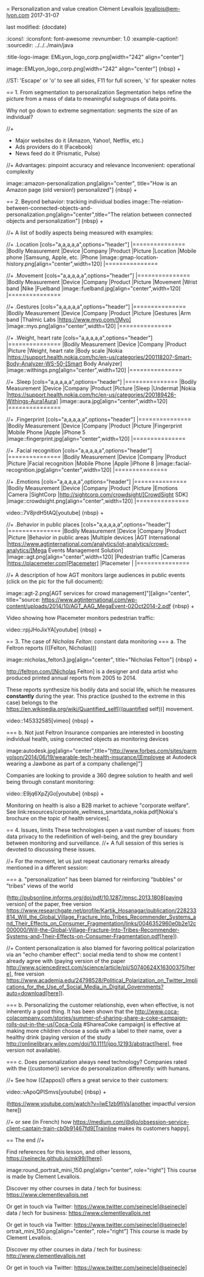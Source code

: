 = Personalization and value creation
Clément Levallois <levallois@em-lyon.com>
2017-31-07

last modified: {docdate}

:icons!:
:iconsfont:   font-awesome
:revnumber: 1.0
:example-caption!:
:sourcedir: ../../../main/java

:title-logo-image: EMLyon_logo_corp.png[width="242" align="center"]

image::EMLyon_logo_corp.png[width="242" align="center"]
{nbsp} +

//ST: 'Escape' or 'o' to see all sides, F11 for full screen, 's' for speaker notes


== 1. From segmentation to personalization
Segmentation helps refine the picture from a mass of data to meaningful subgroups of data points.

Why not go down to extreme segmentation: segments the size of an individual?

//+
- Major websites do it (Amazon, Yahoo!, Netflix, etc.)
- Ads providers do it (Facebook)
- News feed do it (Prismatic, Pulse)

//+
Advantages: pinpoint accuracy and relevance
Inconvenient: operational complexity

image::amazon-personalization.png[align="center", title="How is an Amazon page (old version!) personalized"]
{nbsp} +

== 2. Beyond behavior: tracking individual bodies
image::The-relation-between-connected-objects-and-personalization.png[align="center",title="The relation between connected objects and personalization"]
{nbsp} +

//+
A list of bodily aspects being measured with examples:

//+
.Location
[cols="a,a,a,a,a",options="header"]
|===============
|Bodily Measurement       |Device         |Company              |Product  |Picture
|Location                 |Mobile phone   |Samsung, Apple, etc. |Phone    |image::gmap-location-history.png[align="center",width=120]
|===============


//+
.Movement
[cols="a,a,a,a,a",options="header"]
|===============
|Bodily Measurement       |Device         |Company              |Product     |Picture
|Movement                 |Wrist band     |Nike                 |Fuelband    |image::fuelband.jpg[align="center",width=120]
|===============

//+
.Gestures
[cols="a,a,a,a,a",options="header"]
|===============
|Bodily Measurement       |Device         |Company              |Product                            |Picture
|Gestures                  |Arm band       |Thalmic Labs         |https://www.myo.com/[Myo]          |image::myo.png[align="center",width=120]
|===============

//+
.Weight, heart rate
[cols="a,a,a,a,a",options="header"]
|===============
|Bodily Measurement       |Device         |Company              |Product              |Picture
|Weight, heart rate               |Body scale     |Nokia                |https://support.health.nokia.com/hc/en-us/categories/200118207-Smart-Body-Analyzer-WS-50-[Smart Body Analyzer]   |image::withings.png[align="center",width=120]
|===============

//+
.Sleep
[cols="a,a,a,a,a",options="header"]
|===============
|Bodily Measurement       |Device         |Company              |Product              |Picture
|Sleep                    |Undermat       |Nokia                |https://support.health.nokia.com/hc/en-us/categories/200189426-Withings-Aura[Aura]                 |image::aura.jpg[align="center",width=120]
|===============

//+
.Fingerprint
[cols="a,a,a,a,a",options="header"]
|===============
|Bodily Measurement       |Device         |Company              |Product              |Picture
|Fingerprint              |Mobile Phone   |Apple                |iPhone 5             |image::fingerprint.jpg[align="center",width=120]
|===============

//+
.Facial recognition
[cols="a,a,a,a,a",options="header"]
|===============
|Bodily Measurement       |Device         |Company              |Product              |Picture
|Facial recognition       |Mobile Phone   |Apple                |iPhone 8             |image::facial-recognition.jpg[align="center",width=120]
|===============

//+
.Emotions
[cols="a,a,a,a,a",options="header"]
|===============
|Bodily Measurement       |Device         |Company              |Product              |Picture
|Emotions                 |Camera         |SightCorp            |http://sightcorp.com/crowdsight/[CrowdSight SDK]       |image::crowdsight.png[align="center",width=120]
|===============

video::7V8jrdH5tAQ[youtube]
{nbsp} +

//+
.Behavior in public places
[cols="a,a,a,a,a",options="header"]
|===============
|Bodily Measurement       |Device             |Company                  |Product                          |Picture
|Behavior in public areas |Multiple devices   |AGT International        |https://www.agtinternational.com/analytics/iot-analytics/crowd-analytics/[Mega Events Management Solution]  |image::agt.png[align="center",width=120]
|Pedestrian traffic       |Cameras            |https://placemeter.com[Placemeter]                         |Placemeter                       |
|===============

//+
A description of how AGT monitors large audiences in public events (click on the pic for the full document):

image::agt-2.png[AGT services for crowd management]"][align="center", title="source: https://www.agtinternational.com/wp-content/uploads/2014/10/AGT_AAG_MegaEvent-02Oct2014-2.pdf
{nbsp} +

Video showing how Placemeter monitors pedestrian traffic:

video::rpjJHoJixYA[youtube]
{nbsp} +


== 3. The case of *Nicholas Felton*: constant data monitoring
=== a. The Feltron reports
(((Felton, Nicholas)))

image::nicholas_felton3.jpg[align="center", title="Nicholas Felton"]
{nbsp} +

http://feltron.com/[Nicholas Felton] is a designer and data artist who produced printed annual reports from 2005 to 2014.

These reports synthesize his bodily data and social life, which he measures __constantly__ during the year. This practice (pushed to the extreme in this case) belongs to the https://en.wikipedia.org/wiki/Quantified_self[((quantified self))] movement.

video::145332585[vimeo]
{nbsp} +

=== b. Not just Feltron
Insurance companies are interested in boosting individual health, using connected objects as monitoring devices

image:autodesk.jpg[align="center",title="http://www.forbes.com/sites/parmyolson/2014/06/19/wearable-tech-health-insurance/[Employee at Autodeck wearing a Jawbone as part of a company challenge]"]

Companies are looking to provide a 360 degree solution to health and well being through constant monitoring:

video::E9jq6XpZjGo[youtube]
{nbsp} +

Monitoring on health is also a B2B market to achieve "corporate welfare". See link:resources/corporate_wellness_smartdata_nokia.pdf[Nokia's brochure on the topic of health services].

== 4. Issues, limits
These technologies open a vast number of issues: from data privacy to the redefinition of well-being, and the grey boundary between monitoring and surveillance.
//+
A full session of this series is devoted to discussing these issues.

//+
For the moment, let us just repeat cautionary remarks already mentioned in a different session:


=== a. "personalization" has been blamed for reinforcing "bubbles" or "tribes" views of the world

(http://pubsonline.informs.org/doi/pdf/10.1287/mnsc.2013.1808[paying version] of the paper, free version https://www.researchgate.net/profile/Kartik_Hosanagar/publication/228233814_Will_the_Global_Village_Fracture_Into_Tribes_Recommender_Systems_and_Their_Effects_on_Consumer_Fragmentation/links/0046352960e0b2e12c000000/Will-the-Global-Village-Fracture-Into-Tribes-Recommender-Systems-and-Their-Effects-on-Consumer-Fragmentation.pdf[here]).

//+
Content personalization is also blamed for favoring political polarization via an "echo chamber effect": social media tend to show me content I already agree with (paying version of the paper http://www.sciencedirect.com/science/article/pii/S0740624X16300375[here], free version https://www.academia.edu/24798528/Political_Polarization_on_Twitter_Implications_for_the_Use_of_Social_Media_in_Digital_Governments?auto=download[here]).

=== b. Personalizing the customer relationship, even when effective, is not inherently a good thing.
It has been shown that the http://www.coca-colacompany.com/stories/summer-of-sharing-share-a-coke-campaign-rolls-out-in-the-us[Coca-Cola #ShareaCoke campaign] is effective at making more children choose a soda with a label to their name, over a healthy drink (paying version of the study http://onlinelibrary.wiley.com/doi/10.1111/ijpo.12193/abstract[here], free version not available).

=== c. Does personalization always need technology?
Companies rated with the ((customer)) service do personalization differently: with humans.

//+
See how ((Zappos)) offers a great service to their customers:

video::vApoQPISmvs[youtube]
{nbsp} +

(https://www.youtube.com/watch?v=IwE1zb9fiVs[another impactful version here])

//+
or see (in French) how https://medium.com/@djo/obsession-service-client-captain-train-cb0b91467fd9[Trainline makes its customers happy].


== The end
//+

Find references for this lesson, and other lessons, https://seinecle.github.io/mk99/[here].

image:round_portrait_mini_150.png[align="center", role="right"]
This course is made by Clement Levallois.

Discover my other courses in data / tech for business: https://www.clementlevallois.net

Or get in touch via Twitter: https://www.twitter.com/seinecle[@seinecle]
 data / tech for business: https://www.clementlevallois.net

Or get in touch via Twitter: https://www.twitter.com/seinecle[@seinecle]
ortrait_mini_150.png[align="center", role="right"]
This course is made by Clement Levallois.

Discover my other courses in data / tech for business: http://www.clementlevallois.net

Or get in touch via Twitter: https://www.twitter.com/seinecle[@seinecle]
